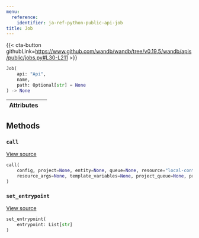 ```yaml
---
menu:
  reference:
    identifier: ja-ref-python-public-api-job
title: Job
---
```


{{< cta-button githubLink=https://www.github.com/wandb/wandb/tree/v0.19.5/wandb/apis/public/jobs.py#L30-L211 >}}

```python
Job(
    api: "Api",
    name,
    path: Optional[str] = None
) -> None
```

| Attributes |  |
| :--- | :--- |

## Methods

### `call`

[View source](https://www.github.com/wandb/wandb/tree/v0.19.5/wandb/apis/public/jobs.py#L167-L211)

```python
call(
    config, project=None, entity=None, queue=None, resource="local-container",
    resource_args=None, template_variables=None, project_queue=None, priority=None
)
```

### `set_entrypoint`

[View source](https://www.github.com/wandb/wandb/tree/v0.19.5/wandb/apis/public/jobs.py#L164-L165)

```python
set_entrypoint(
    entrypoint: List[str]
)
```